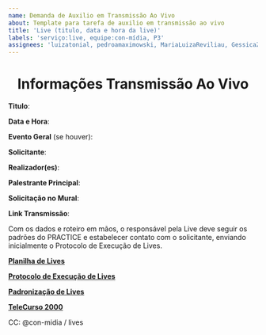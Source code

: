 ```yaml
---
name: Demanda de Auxilio em Transmissão Ao Vivo
about: Template para tarefa de auxilio em transmissão ao vivo 
title: 'Live (titulo, data e hora da live)'
labels: 'serviço:live, equipe:con-mídia, P3'
assignees: 'luizatonial, pedroamaximowski, MariaLuizaReviliau, GessicaZanon'
---
```


<h1 align="center" >Informações Transmissão Ao Vivo</h1>

**Titulo**:

**Data e Hora**:

**Evento Geral** (se houver):

**Solicitante**:

**Realizador(es)**:

**Palestrante Principal**:

**Solicitação no Mural**:

**Link Transmissão**:

Com os dados e roteiro em mãos, o responsável pela Live deve seguir os padrões do PRACTICE e estabelecer contato com o solicitante, enviando inicialmente o Protocolo de Execução de Lives.

**[Planilha de Lives](https://drive.google.com/drive/folders/16h-YVwTnRF49eqBYBRONKyLqPbisCIbH)**

**[Protocolo de Execução de Lives](https://drive.google.com/file/d/1KQ9vI1gKECqWHi4xwb3LrnuWCgKEHWyd/view?usp=sharing)**

**[Padronização de Lives](https://drive.google.com/file/d/1CldqvcbHPleVFd-ZKcigHhSua0VdR0mi/view?usp=sharing)**

**[TeleCurso 2000](https://drive.google.com/drive/folders/1r_Gea2VxB3J-4VfIXr9jqXa2NgStNvCs?usp=sharing)**

CC: @con-midia / lives
